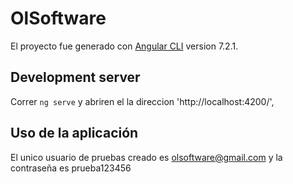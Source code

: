 # OlSoftware

El proyecto fue generado con [Angular CLI](https://github.com/angular/angular-cli) version 7.2.1.

## Development server

Correr `ng serve` y abriren el la direccion 'http://localhost:4200/',


## Uso de la aplicación

El unico usuario de pruebas creado es olsoftware@gmail.com y la contraseña es prueba123456
